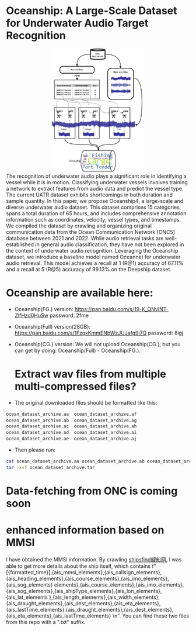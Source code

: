 # Oceanship: A Large-Scale Dataset for Underwater Audio Target Recognition
<!-- ![oceanship](.\fig\datafetch.png)
 -->

<div style="text-align: center;">
  <img src="./fig/datafetch.png" alt="oceanship" width="50%">
</div>
The recognition of underwater audio plays a significant role
in identifying a vessel while it is in motion. Classifying underwater vessels involves training a network to extract features from audio data and
predict the vessel type. The current UATR dataset exhibits shortcomings in both duration and sample quantity. In this paper, we propose
Oceanship4, a large-scale and diverse underwater audio dataset. This
dataset comprises 15 categories, spans a total duration of 65 hours, and
includes comprehensive annotation information such as coordinates, velocity, vessel types, and timestamps. We compiled the dataset by crawling
and organizing original communication data from the Ocean Communication Network (ONC5) database between 2021 and 2022. While audio
retrieval tasks are well-established in general audio classification, they
have not been explored in the context of underwater audio recognition.
Leveraging the Oceanship dataset, we introduce a baseline model named
Oceannet for underwater audio retrieval. This model achieves a recall at
1 (R@1) accuracy of 67.11% and a recall at 5 (R@5) accuracy of 99.13%
on the Deepship dataset.

# Oceanship are available here:
- Oceanship(FG.) version: https://pan.baidu.com/s/19-K_QNvINT-ZlfHzd0HuSw password: 2fme 

- Oceanship(Full) version(28GB): https://pan.baidu.com/s/1FzqxKmmENbWzJUJafg9i7Q password: 8igj 

- Oceanship(CG.) version: We will not upload Oceanship(CG.), but you can get by doing: Oceanship(Full) - Oceanship(FG.).

  # Extract wav files from multiple multi-compressed files?
- The original downloaded files should be formatted like this:
```txt
ocean_dataset_archive.aa  ocean_dataset_archive.af  
ocean_dataset_archive.ab  ocean_dataset_archive.ag 
ocean_dataset_archive.ac  ocean_dataset_archive.ah
ocean_dataset_archive.ad  ocean_dataset_archive.ai 
ocean_dataset_archive.ae  ocean_dataset_archive.aj
```
- Then please run:
```bash
cat ocean_dataset_archive.aa ocean_dataset_archive.ab ocean_dataset_archive.ac ocean_dataset_archive.ad ocean_dataset_archive.ae ocean_dataset_archive.af ocean_dataset_archive.ag ocean_dataset_archive.ah ocean_dataset_archive.ai ocean_dataset_archive.aj > ocean_dataset_archive.tar
tar -xvf ocean_dataset_archive.tar
```



# Data-fetching from ONC is coming soon

# enhanced information based on MMSI
I have obtained the MMSI information. By crawling [shipsfind艘船网](www.shipfinder.com), I was able to get more details about the ship itself, which contains f"[{formatted_time}],{ais_mmsi_elements},{ais_callsign_elements},{ais_heading_elements},{ais_course_elements},{ais_imo_elements},{ais_sog_elements} elements},{ais_course_elements},{ais_imo_elements},{ais_sog_elements},{ais_shipType_elements},{ais_lon_elements},{ais_lat_elements },{ais_length_elements},{ais_width_elements},{ais_draught_elements},{ais_dest_elements},{ais_eta_elements},{ais_lastTime_elements} {ais_draught_elements},{ais_dest_elements},{ais_eta_elements},{ais_lastTime_elements} \n". You can find these two files from this repo with a ".txt" suffix.
